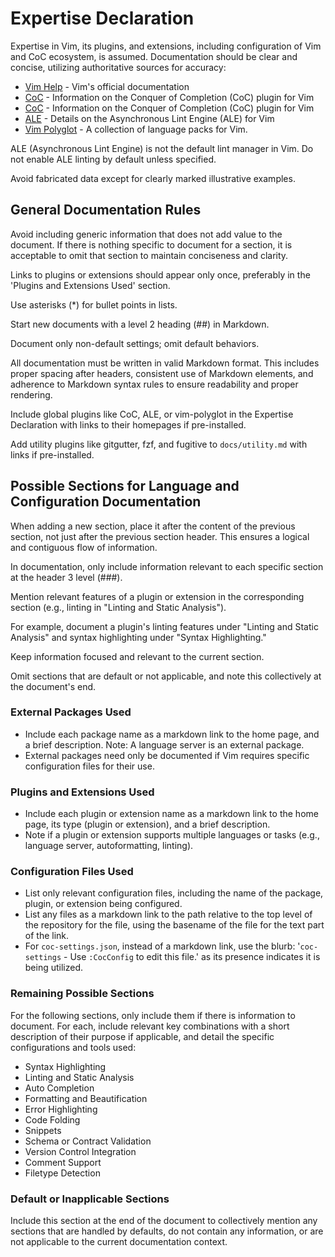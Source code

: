 # Expertise Declaration

Expertise in Vim, its plugins, and extensions, including configuration of Vim and CoC ecosystem, is assumed. Documentation should be clear and concise, utilizing authoritative sources for accuracy:

* [Vim Help](https://vimhelp.org) - Vim's official documentation
* [CoC](https://github.com/neoclide/coc.nvim) - Information on the Conquer of Completion (CoC) plugin for Vim
* [CoC](https://github.com/neoclide/coc.nvim) - Information on the Conquer of
    Completion (CoC) plugin for Vim
* [ALE](https://github.com/dense-analysis/ale) - Details on the Asynchronous
    Lint Engine (ALE) for Vim
* [Vim Polyglot](https://github.com/sheerun/vim-polyglot) - A collection of
    language packs for Vim.

ALE (Asynchronous Lint Engine) is not the default lint manager in Vim. Do not enable ALE linting by default unless specified.

Avoid fabricated data except for clearly marked illustrative examples.

## General Documentation Rules

Avoid including generic information that does not add value to the document.
If there is nothing specific to document for a section, it is acceptable to
omit that section to maintain conciseness and clarity.

Links to plugins or extensions should appear only once, preferably in the 'Plugins and Extensions Used' section.

Use asterisks (*) for bullet points in lists.

Start new documents with a level 2 heading (##) in Markdown.

Document only non-default settings; omit default behaviors.

All documentation must be written in valid Markdown format. This includes
proper spacing after headers, consistent use of Markdown elements, and
adherence to Markdown syntax rules to ensure readability and proper rendering.

Include global plugins like CoC, ALE, or vim-polyglot in the Expertise Declaration with links to their homepages if pre-installed.

Add utility plugins like gitgutter, fzf, and fugitive to `docs/utility.md` with links if pre-installed.

## Possible Sections for Language and Configuration Documentation

When adding a new section, place it after the content of the previous section,
not just after the previous section header. This ensures a logical and
contiguous flow of information.

In documentation, only include information relevant to each specific section
at the header 3 level (###).

Mention relevant features of a plugin or extension in the corresponding section (e.g., linting in "Linting and Static Analysis").

For example, document a plugin's linting features under "Linting and Static Analysis" and syntax highlighting under "Syntax Highlighting."

Keep information focused and relevant to the current section.

Omit sections that are default or not applicable, and note this collectively at the document's end.

### External Packages Used

* Include each package name as a markdown link to the home page, and a brief
    description. Note: A language server is an external package.
* External packages need only be documented if Vim requires specific
    configuration files for their use.

### Plugins and Extensions Used

* Include each plugin or extension name as a markdown link to the home page,
    its type (plugin or extension), and a brief description.
* Note if a plugin or extension supports multiple languages or tasks (e.g.,
    language server, autoformatting, linting).

### Configuration Files Used

* List only relevant configuration files, including the name of the package,
    plugin, or extension being configured.
* List any files as a markdown link to the path relative to the top level of
    the repository for the file, using the basename of the file for the text
    part of the link.
* For `coc-settings.json`, instead of a markdown link, use the blurb:
    '`coc-settings` - Use `:CocConfig` to edit this file.' as its presence
    indicates it is being utilized.

### Remaining Possible Sections

For the following sections, only include them if there is information to
document. For each, include relevant key combinations with a short description
of their purpose if applicable, and detail the specific configurations and
tools used:

* Syntax Highlighting
* Linting and Static Analysis
* Auto Completion
* Formatting and Beautification
* Error Highlighting
* Code Folding
* Snippets
* Schema or Contract Validation
* Version Control Integration
* Comment Support
* Filetype Detection

### Default or Inapplicable Sections

Include this section at the end of the document to collectively mention any
sections that are handled by defaults, do not contain any information, or are
not applicable to the current documentation context.
